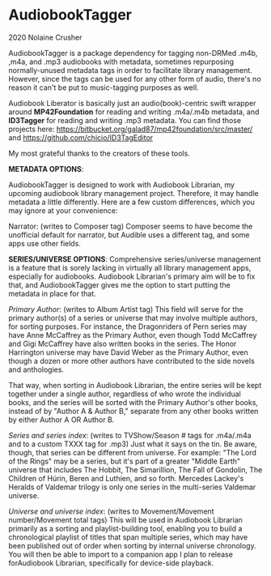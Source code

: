 # AudiobookTagger
2020 Nolaine Crusher

AudiobookTagger is a package dependency for tagging non-DRMed .m4b, ,m4a, and .mp3 audiobooks with metadata, sometimes repurposing normally-unused metadata tags in order to facilitate library management. However, since the tags can be used for any other form of audio, there's no reason it can't be put to music-tagging purposes as well.

Audiobook Liberator is basically just an audio(book)-centric swift wrapper around **MP42Foundation** for reading and writing .m4a/.m4b metadata, and **ID3Tagger** for reading and writing .mp3 metadata. You can find those projects here:
https://bitbucket.org/galad87/mp42foundation/src/master/
and
https://github.com/chicio/ID3TagEditor

My most grateful thanks to the creators of these tools.


**METADATA OPTIONS**:

AudiobookTagger is designed to work with Audiobook Librarian, my upcoming audiobook library management project. Therefore, it may handle metadata a little differently. Here are a few custom differences, which you may ignore at your convenience:

Narrator: (writes to Composer tag)
Composer seems to have become the unofficial default for narrator, but Audible uses a different tag, and some apps use other fields.


**SERIES/UNIVERSE OPTIONS**:
Comprehensive series/universe management is a feature that is sorely lacking in virtually all library management apps, especially for audiobooks. Audiobook Librarian's primary aim will be to fix that, and AudiobookTagger gives me the option to start putting the metadata in place for that.

_Primary Author_: (writes to Album Artist tag)
This field will serve for the primary author(s) of a series or universe that may involve multiple authors, for sorting purposes. For instance, the Dragonriders of Pern series may have Anne McCaffrey as the Primary Author, even though Todd McCaffrey and Gigi McCaffrey have also written books in the series. The Honor Harrington universe may have David Weber as the Primary Author, even though a dozen or more other authors have contributed to the side novels and anthologies.

That way, when sorting in Audiobook Librarian, the entire series will be kept together under a single author, regardless of who wrote the individual books, and the series will be sorted with the Primary Author's other books, instead of by "Author A & Author B," separate from any other books written by either Author A OR Author B.

_Series and series index_: (writes to TVShow/Season # tags for .m4a/.m4a and to a custom TXXX tag for .mp3)
Just what it says on the tin. Be aware, though, that series can be different from universe. For example:
"The Lord of the Rings" may be a series, but it's part of a greater "Middle Earth" universe that includes The Hobbit, The Simarillion, The Fall of Gondolin, The Children of Húrin, Beren and Luthien, and so forth. Mercedes Lackey's Heralds of Valdemar trilogy is only one series in the multi-series Valdemar universe.

_Universe and universe index_: (writes to Movement/Movement number/Movement total tags)
This will be used in Audiobook Librarian primarily as a sorting and playlist-building tool, enabling you to build a chronological playlist of titles that span multiple series, which may have been published out of order when sorting by internal universe chronology. You will then be able to import to a companion app I plan to release forAudiobook Librarian, specifically for device-side playback.
